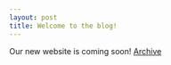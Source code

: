 ```yaml
---
layout: post
title: Welcome to the blog!
---
```


Our new website is coming soon!
[Archive](https://redstoneprime.home.blog)
